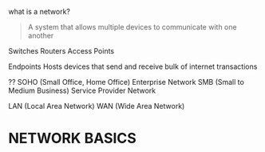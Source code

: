 what is a network?
> A system that allows multiple devices to communicate with one another

Switches
Routers
Access Points

Endpoints
Hosts
devices that send and receive bulk of internet transactions

??
SOHO (Small Office, Home Office)
Enterprise Network
SMB (Small to Medium Business)
Service Provider Network

LAN (Local Area Network)
WAN (Wide Area Network)

# NETWORK BASICS
<!-- watch "Computer Networks Basics" in D2L -->
